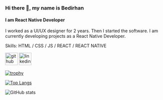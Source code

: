 ### Hi there 👋, my name is Bedirhan
#### I am React Native Developer
I worked as a UI/UX designer for 2 years. Then I started the software. I am currently developing projects as a React Native Developer.


Skills: HTML / CSS / JS / REACT / REACT NATIVE



[<img src='https://cdn.jsdelivr.net/npm/simple-icons@3.0.1/icons/github.svg' alt='github' height='40'>](https://github.com/bbedirhanaydin)  [<img src='https://cdn.jsdelivr.net/npm/simple-icons@3.0.1/icons/linkedin.svg' alt='linkedin' height='40'>](https://www.linkedin.com/in/bedirhanaydin/)  

[![trophy](https://github-profile-trophy.vercel.app/?username=bbedirhanaydin)](https://github.com/ryo-ma/github-profile-trophy)

[![Top Langs](https://github-readme-stats.vercel.app/api/top-langs/?username=bbedirhanaydin)]()

![GitHub stats](https://github-readme-stats.vercel.app/api?username=bbedirhanaydin&show_icons=true)  

